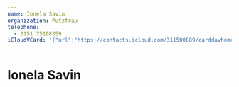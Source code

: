 ```yaml
---
name: Ionela Savin
organization: Putzfrau
telephone:
  - 0151 75108359
iCloudVCard: '{"url":"https://contacts.icloud.com/311500889/carddavhome/card/0AD868E1-8C98-472D-A028-F52FC3763FAC.vcf","etag":"\"kmltdrph\"","data":"BEGIN:VCARD\r\nVERSION:3.0\r\nFN:\r\nN:Savin;Ionela;;;\r\nUID:3FFC85CD-CA11-42FE-938D-ACB090A3EBE4\r\nPRODID:-//Apple Inc.//iOS 14.4//EN\r\nREV:2025-04-03T22:17:36Z\r\nORG:Putzfrau;\r\nTEL:0151 75108359\r\nEND:VCARD"}'
---
```

# Ionela Savin